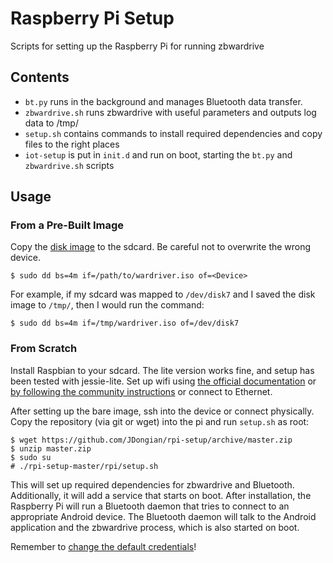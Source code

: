 # Raspberry Pi Setup

Scripts for setting up the Raspberry Pi for running zbwardrive

## Contents

* `bt.py` runs in the background and manages Bluetooth data transfer.
* `zbwardrive.sh` runs zbwardrive with useful parameters and outputs log data to /tmp/
* `setup.sh` contains commands to install required dependencies and copy files to the right places
* `iot-setup` is put in `init.d` and run on boot, starting the `bt.py` and `zbwardrive.sh` scripts

## Usage

### From a Pre-Built Image

Copy the [disk image](https://iotmap.io/diskimage) to the sdcard. Be careful
not to overwrite the wrong device.

```{r, engine='bash'}
$ sudo dd bs=4m if=/path/to/wardriver.iso of=<Device>
```

For example, if my sdcard was mapped to `/dev/disk7` and I saved the disk
image to `/tmp/`, then I would run the command:

```{r, engine='bash'}
$ sudo dd bs=4m if=/tmp/wardriver.iso of=/dev/disk7
```

### From Scratch
Install Raspbian to your sdcard. The lite version works fine, and setup
has been tested with jessie-lite. Set up wifi using
[the official documentation](https://www.raspberrypi.org/documentation/configuration/wireless/wireless-cli.md)
or [by following the community instructions](http://raspberrypi.stackexchange.com/a/37921/51668) or connect to Ethernet.

After setting up the bare image, ssh into the device or connect physically.
Copy the repository (via git or wget) into the pi
and run `setup.sh` as root:

```{r, engine='bash'}
$ wget https://github.com/JDongian/rpi-setup/archive/master.zip
$ unzip master.zip
$ sudo su
# ./rpi-setup-master/rpi/setup.sh
```

This will set up required dependencies for zbwardrive and Bluetooth.
Additionally, it will add a service that starts on boot. After installation,
the Raspberry Pi will run a Bluetooth daemon that tries to connect to an
appropriate Android device. The Bluetooth daemon will talk to the Android
application and the zbwardrive process, which is also started on boot.

Remember to [change the default credentials](https://www.raspberrypi.org/documentation/linux/usage/users.md)!
